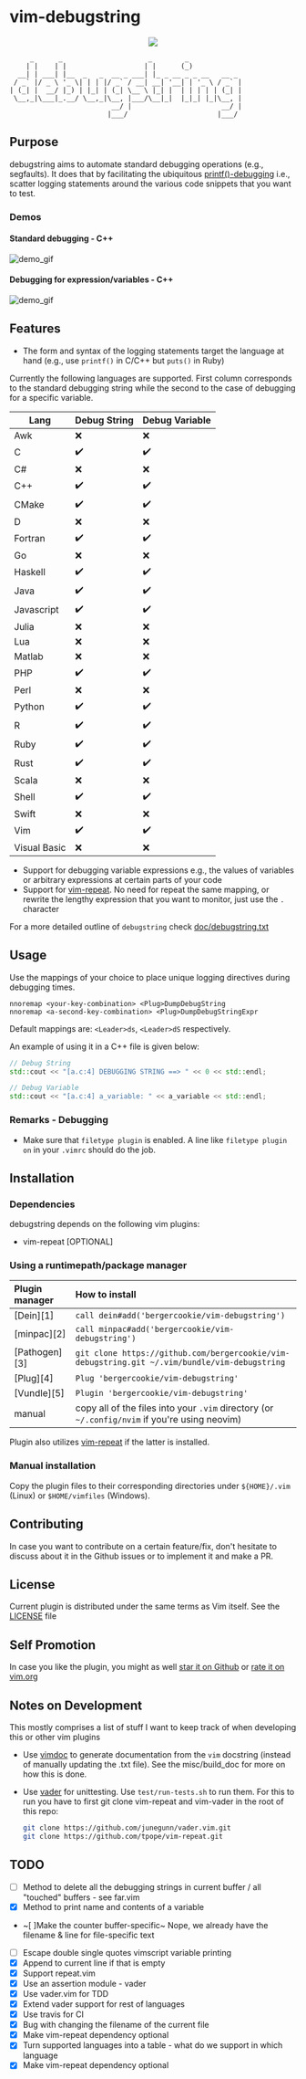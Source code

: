 # vim-debugstring

<p align="center">
  <a href="https://travis-ci.org/bergercookie/vim-debugstring" alt="Build Status">
  <img src="https://travis-ci.org/bergercookie/vim-debugstring.svg?branch=master" /></a>
</p>

```
     _      _                     _        _
    | |    | |                   | |      (_)
  __| | ___| |__  _   _  __ _ ___| |_ _ __ _ _ __   __ _
 / _` |/ _ \ '_ \| | | |/ _` / __| __| '__| | '_ \ / _` |
| (_| |  __/ |_) | |_| | (_| \__ \ |_| |  | | | | | (_| |
 \__,_|\___|_.__/ \__,_|\__, |___/\__|_|  |_|_| |_|\__, |
                         __/ |                      __/ |
                        |___/                      |___/

```

## Purpose

debugstring aims to automate standard debugging operations (e.g., segfaults).
It does that by facilitating the ubiquitous
[printf()-debugging](https://everything2.com/title/printf%28%29%20debugging)
i.e., scatter logging statements around the various code snippets that you want
to test.


### Demos

#### Standard debugging - C++

![demo_gif](https://github.com/bergercookie/vim-debugstring/blob/master/misc/demo_cpp.gif)

#### Debugging for expression/variables - C++

![demo_gif](https://github.com/bergercookie/vim-debugstring/blob/master/misc/demo_cpp_var.gif)

## Features

- The form and syntax of the logging statements target the language at hand
(e.g., use `printf()` in C/C++ but `puts()` in Ruby)

Currently the following languages are supported. First column corresponds to the
standard debugging string while the second to the case of debugging for a
specific variable.

Lang         | Debug String       | Debug Variable
---          | ---                | ---
Awk          | :x:                | :x:
C            | :heavy_check_mark: | :heavy_check_mark:
C#           | :x:                | :x:
C++          | :heavy_check_mark: | :heavy_check_mark:
CMake        | :heavy_check_mark: | :heavy_check_mark:
D            | :x:                | :x:
Fortran      | :heavy_check_mark: | :heavy_check_mark:
Go           | :x:                | :x:
Haskell      | :heavy_check_mark: | :heavy_check_mark:
Java         | :heavy_check_mark: | :heavy_check_mark:
Javascript   | :heavy_check_mark: | :heavy_check_mark:
Julia        | :x:                | :x:
Lua          | :x:                | :x:
Matlab       | :x:                | :x:
PHP          | :heavy_check_mark: | :heavy_check_mark:
Perl         | :x:                | :x:
Python       | :heavy_check_mark: | :heavy_check_mark:
R            | :heavy_check_mark: | :heavy_check_mark:
Ruby         | :heavy_check_mark: | :heavy_check_mark:
Rust         | :heavy_check_mark: | :heavy_check_mark:
Scala        | :x:                | :x:
Shell        | :heavy_check_mark: | :heavy_check_mark:
Swift        | :x:                | :x:
Vim          | :heavy_check_mark: | :heavy_check_mark:
Visual Basic | :x:                | :x:

- Support for debugging variable expressions e.g., the values of variables or
    arbitrary expressions at certain parts of your code
- Support for [vim-repeat](https://github.com/tpope/vim-repeat). No
    need for repeat the same mapping, or rewrite the lengthy expression that you
    want to monitor, just use the `.` character

For a more detailed outline of `debugstring` check
[doc/debugstring.txt](https://github.com/bergercookie/vim-debugstring/blob/master/doc/debugstring.txt)

## Usage

Use the mappings of your choice to place unique logging directives during
debugging times.

```vim
nnoremap <your-key-combination> <Plug>DumpDebugString
nnoremap <a-second-key-combination> <Plug>DumpDebugStringExpr
```

Default mappings are: `<Leader>ds`, `<Leader>dS` respectively.

An example of using it in a C++ file is given below:

```c++
// Debug String
std::cout << "[a.c:4] DEBUGGING STRING ==> " << 0 << std::endl;

// Debug Variable
std::cout << "[a.c:4] a_variable: " << a_variable << std::endl;
```


### Remarks - Debugging

* Make sure that `filetype plugin` is enabled. A line like `filetype plugin on` in
    your `.vimrc` should do the job.


## Installation

### Dependencies

debugstring depends on the following vim plugins:

- vim-repeat [OPTIONAL]

### Using a runtimepath/package manager

| Plugin manager | How to install |
| :------------- | :------------- |
| [Dein][1] | `call dein#add('bergercookie/vim-debugstring')` |
| [minpac][2] | `call minpac#add('bergercookie/vim-debugstring')` |
| [Pathogen][3] | `git clone https://github.com/bergercookie/vim-debugstring.git ~/.vim/bundle/vim-debugstring` |
| [Plug][4] | `Plug 'bergercookie/vim-debugstring'` |
| [Vundle][5] | `Plugin 'bergercookie/vim-debugstring'` |
| manual | copy all of the files into your `.vim` directory (or `~/.config/nvim` if you're using neovim)|


Plugin also utilizes [vim-repeat](https://github.com/tpope/vim-repeat) if the latter is installed.

### Manual installation

Copy the plugin files to their corresponding directories under `${HOME}/.vim`
(Linux) or `$HOME/vimfiles` (Windows).

## Contributing

In case you want to contribute on a certain feature/fix, don't hesitate to
discuss about it in the Github issues or to implement it and make a PR.

## License

Current plugin is distributed under the same terms as Vim itself. See the
[LICENSE](https://github.com/bergercookie/vim-debugstring/blob/master/LICENSE)
file

## Self Promotion

In case you like the plugin, you might as well [star it on
Github](https://github.com/bergercookie/vim-debugstring) or [rate it on
vim.org](https://vim.sourceforge.io/scripts/script.php?script_id=5634)


## Notes on Development

This mostly comprises a list of stuff I want to keep track of when developing
this or other vim plugins

* Use [vimdoc](https://github.com/google/vimdoc) to generate documentation from
    the `vim` docstring (instead of manually updating the .txt file). See the
    misc/build_doc for more on how this is done.
* Use [vader](https://github.com/junegunn/vader.vim) for unittesting. Use
    `test/run-tests.sh` to run them. For this to run you have to first git clone
    vim-repeat and vim-vader in the root of this repo:

    ```sh
    git clone https://github.com/junegunn/vader.vim.git
    git clone https://github.com/tpope/vim-repeat.git
    ```




## TODO

- [ ] Method to delete all the debugging strings in current buffer / all "touched" buffers - see far.vim
- [x] Method to print name and contents of a variable
- ~[ ]Make the counter buffer-specific~ Nope, we already have the filename &
    line for file-specific text
- [ ] Escape double single quotes vimscript variable printing
- [x] Append to current line if that is empty
- [x] Support repeat.vim
- [x] Use an assertion module - vader
- [x] Use vader.vim for TDD
- [x] Extend vader support for rest of languages
- [x] Use travis for CI
- [x] Bug with changing the filename of the current file
- [x] Make vim-repeat dependency optional
- [x] Turn supported languages into a table - what do we support in which
    language
- [x] Make vim-repeat dependency optional
